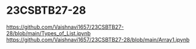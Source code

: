 # 23CSBTB27-28
https://github.com/Vaishnavi1657/23CSBTB27-28/blob/main/Types_of_List.ipynb
https://github.com/Vaishnavi1657/23CSBTB27-28/blob/main/Array1.ipynb
